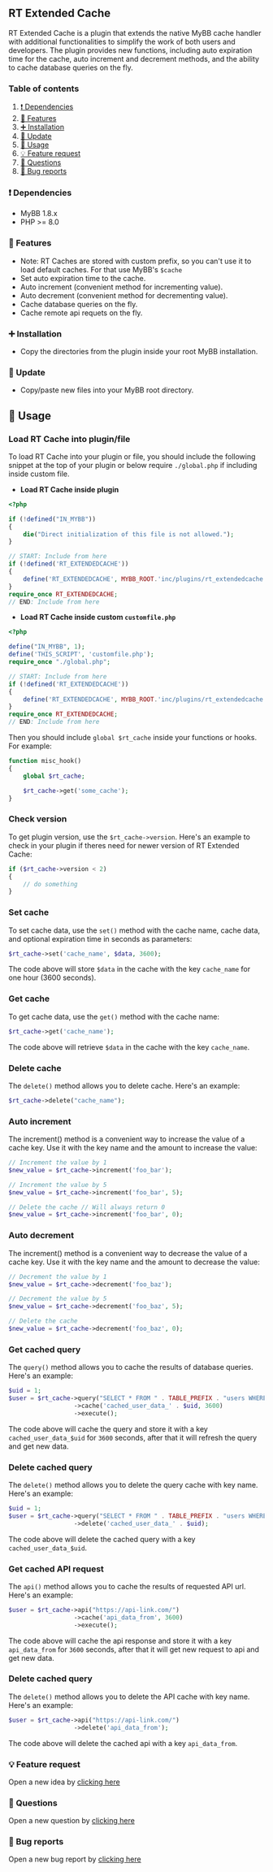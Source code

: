 ## RT Extended Cache
RT Extended Cache is a plugin that extends the native MyBB cache handler with additional functionalities to simplify the work of both users and developers. The plugin provides new functions, including auto expiration time for the cache, auto increment and decrement methods, and the ability to cache database queries on the fly.

### Table of contents

1. [❗ Dependencies](#-dependencies)
2. [📃 Features](#-features)
3. [➕ Installation](#-installation)
4. [🔼 Update](#-update)
5. [📜 Usage](#-usage)
6. [💡 Feature request](#-feature-request)
7. [🙏 Questions](#-questions)
8. [🐞 Bug reports](#-bug-reports)

### ❗ Dependencies
- MyBB 1.8.x
- PHP >= 8.0

### 📃 Features
- Note: RT Caches are stored with custom prefix, so you can't use it to load default caches. For that use MyBB's `$cache`
- Set auto expiration time to the cache.
- Auto increment (convenient method for incrementing value).
- Auto decrement (convenient method for decrementing value).
- Cache database queries on the fly.
- Cache remote api requets on the fly.

### ➕ Installation
- Copy the directories from the plugin inside your root MyBB installation.

### 🔼 Update
- Copy/paste new files into your MyBB root directory.

## 📜 Usage

### Load RT Cache into plugin/file
To load RT Cache into your plugin or file, you should include the following snippet at the top of your plugin or below require `./global.php` if including inside custom file.

- **Load RT Cache inside plugin**
```php
<?php

if (!defined("IN_MYBB"))
{
    die("Direct initialization of this file is not allowed.");
}

// START: Include from here
if (!defined('RT_EXTENDEDCACHE'))
{
    define('RT_EXTENDEDCACHE', MYBB_ROOT.'inc/plugins/rt_extendedcache.php');
}
require_once RT_EXTENDEDCACHE;
// END: Include from here
```
- **Load RT Cache inside custom `customfile.php`**
```php
<?php

define("IN_MYBB", 1);
define('THIS_SCRIPT', 'customfile.php');
require_once "./global.php";

// START: Include from here
if (!defined('RT_EXTENDEDCACHE'))
{
    define('RT_EXTENDEDCACHE', MYBB_ROOT.'inc/plugins/rt_extendedcache.php');
}
require_once RT_EXTENDEDCACHE;
// END: Include from here
```

Then you should include `global $rt_cache` inside your functions or hooks. For example:

```php
function misc_hook()
{
    global $rt_cache;

    $rt_cache->get('some_cache');
}
```

### Check version
To get plugin version, use the `$rt_cache->version`. Here's an example to check in your plugin if theres need for newer version of RT Extended Cache:
```php
if ($rt_cache->version < 2)
{
    // do something
}
```

### Set cache
To set cache data, use the `set()` method with the cache name, cache data, and optional expiration time in seconds as parameters:

```php
$rt_cache->set('cache_name', $data, 3600);
```
The code above will store `$data` in the cache with the key `cache_name` for one hour (3600 seconds).

### Get cache
To get cache data, use the `get()` method with the cache name:

```php
$rt_cache->get('cache_name');
```
The code above will retrieve `$data` in the cache with the key `cache_name`.

### Delete cache
The `delete()` method allows you to delete cache. Here's an example:

```php
$rt_cache->delete("cache_name");
```

### Auto increment
The increment() method is a convenient way to increase the value of a cache key. Use it with the key name and the amount to increase the value:
```php
// Increment the value by 1
$new_value = $rt_cache->increment('foo_bar');

// Increment the value by 5
$new_value = $rt_cache->increment('foo_bar', 5);

// Delete the cache // Will always return 0
$new_value = $rt_cache->increment('foo_bar', 0);
```

### Auto decrement
The increment() method is a convenient way to decrease the value of a cache key. Use it with the key name and the amount to decrease the value:
```php
// Decrement the value by 1
$new_value = $rt_cache->decrement('foo_baz');

// Decrement the value by 5
$new_value = $rt_cache->decrement('foo_baz', 5);

// Delete the cache
$new_value = $rt_cache->decrement('foo_baz', 0);
```

### Get cached query
The `query()` method allows you to cache the results of database queries. Here's an example:

```php
$uid = 1;
$user = $rt_cache->query("SELECT * FROM " . TABLE_PREFIX . "users WHERE uid = '{$db->escape_string($uid)}'")
                  ->cache('cached_user_data_' . $uid, 3600)
                  ->execute();
```
The code above will cache the query and store it with a key `cached_user_data_$uid` for `3600` seconds, after that it will refresh the query and get new data.

### Delete cached query
The `delete()` method allows you to delete the query cache with key name. Here's an example:

```php
$uid = 1;
$user = $rt_cache->query("SELECT * FROM " . TABLE_PREFIX . "users WHERE uid = '{$db->escape_string($uid)}'")
                  ->delete('cached_user_data_' . $uid);
```
The code above will delete the cached query with a key `cached_user_data_$uid`.

### Get cached API request
The `api()` method allows you to cache the results of requested API url. Here's an example:

```php
$user = $rt_cache->api("https://api-link.com/")
                  ->cache('api_data_from', 3600)
                  ->execute();
```
The code above will cache the api response and store it with a key `api_data_from` for `3600` seconds, after that it will get new request to api and get new data.

### Delete cached query
The `delete()` method allows you to delete the API cache with key name. Here's an example:

```php
$user = $rt_cache->api("https://api-link.com/")
                  ->delete('api_data_from');
```
The code above will delete the cached api with a key `api_data_from`.

### 💡 Feature request
Open a new idea by [clicking here](https://github.com/RevertIT/mybb-rt_extendedcache/discussions/new?category=ideas)

### 🙏 Questions
Open a new question by [clicking here](https://github.com/RevertIT/mybb-rt_extendedcache/discussions/new?category=q-a)

### 🐞 Bug reports
Open a new bug report by [clicking here](https://github.com/RevertIT/mybb-rt_extendedcache/issues/new)
